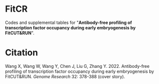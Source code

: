 # FitCR
Codes and supplemental tables for "**Antibody-free profiling of transcription factor occupancy during early embryogenesis by FitCUT&RUN**".



# Citation
Wang X, Wang W, Wang Y, Chen J, Liu G, Zhang Y. 2022. Antibody-free profiling of transcription factor occupancy during early embryogenesis by FitCUT&RUN. *Genome Research* 32: 378-388 (cover story).  
